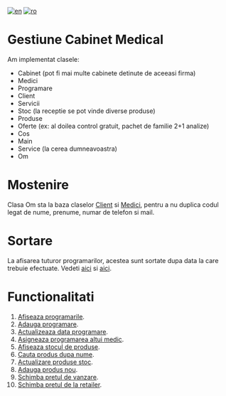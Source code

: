 [![en](https://img.shields.io/badge/lang-en-red.svg)](https://github.com/TIPYexe/Gestiune-Cabinet-Medical/blob/master/README.en.md)
[![ro](https://img.shields.io/badge/lang-ro-green.svg)](https://github.com/TIPYexe/Gestiune-Cabinet-Medical/blob/master/README.md)

# Gestiune Cabinet Medical

Am implementat clasele:
  - Cabinet (pot fi mai multe cabinete detinute de aceeasi firma)
  - Medici
  - Programare
  - Client
  - Servicii
  - Stoc (la receptie se pot vinde diverse produse)
  - Produse
  - Oferte (ex: al doilea control gratuit, pachet de familie 2+1 analize)
  - Cos
  - Main
  - Service (la cerea dumneavoastra)
  - Om

# Mostenire
  Clasa Om sta la baza claselor [Client](https://github.com/TIPYexe/Gestiune-Cabinet-Medical/blob/1b3624ddb6bdd677b3e6ed9721000ee8e772aa1e/src/administrator/Client.java#L10-L11) si [Medici](https://github.com/TIPYexe/Gestiune-Cabinet-Medical/blob/1b3624ddb6bdd677b3e6ed9721000ee8e772aa1e/src/administrator/Medici.java#L7-L8), pentru a nu duplica codul legat de nume, prenume, numar de telefon si mail.

# Sortare
  La afisarea tuturor programarilor, acestea sunt sortate dupa data la care trebuie efectuate. Vedeti [aici](https://github.com/TIPYexe/Gestiune-Cabinet-Medical/blob/1b3624ddb6bdd677b3e6ed9721000ee8e772aa1e/src/administrator/Programare.java#L55-L61) si [aici](https://github.com/TIPYexe/Gestiune-Cabinet-Medical/blob/1b3624ddb6bdd677b3e6ed9721000ee8e772aa1e/src/administrator/Main.java#L47).
  
# Functionalitati
1. [Afiseaza programarile](https://github.com/TIPYexe/Gestiune-Cabinet-Medical/blob/44d901ee3e0cd56cb88286633d5d91697095e845/src/administrator/Main.java#L41-L57).
2. [Adauga programare](https://github.com/TIPYexe/Gestiune-Cabinet-Medical/blob/44d901ee3e0cd56cb88286633d5d91697095e845/src/administrator/Main.java#L59-L89).
3. [Actualizeaza data programare](https://github.com/TIPYexe/Gestiune-Cabinet-Medical/blob/44d901ee3e0cd56cb88286633d5d91697095e845/src/administrator/Main.java#L90-L107).
4. [Asigneaza programarea altui medic](https://github.com/TIPYexe/Gestiune-Cabinet-Medical/blob/44d901ee3e0cd56cb88286633d5d91697095e845/src/administrator/Main.java#L110-L120).
5. [Afiseaza stocul de produse](https://github.com/TIPYexe/Gestiune-Cabinet-Medical/blob/44d901ee3e0cd56cb88286633d5d91697095e845/src/administrator/Main.java#L121-L132).
6. [Cauta produs dupa nume](https://github.com/TIPYexe/Gestiune-Cabinet-Medical/blob/44d901ee3e0cd56cb88286633d5d91697095e845/src/administrator/Main.java#L134-L141).
7. [Actualizare produse stoc](https://github.com/TIPYexe/Gestiune-Cabinet-Medical/blob/44d901ee3e0cd56cb88286633d5d91697095e845/src/administrator/Main.java#L143-L151).
8. [Adauga produs nou](https://github.com/TIPYexe/Gestiune-Cabinet-Medical/blob/44d901ee3e0cd56cb88286633d5d91697095e845/src/administrator/Main.java#L153-L172).
9. [Schimba pretul de vanzare](https://github.com/TIPYexe/Gestiune-Cabinet-Medical/blob/44d901ee3e0cd56cb88286633d5d91697095e845/src/administrator/Main.java#L174-L185).
10. [Schimba pretul de la retailer](https://github.com/TIPYexe/Gestiune-Cabinet-Medical/blob/44d901ee3e0cd56cb88286633d5d91697095e845/src/administrator/Main.java#L187-L198).
